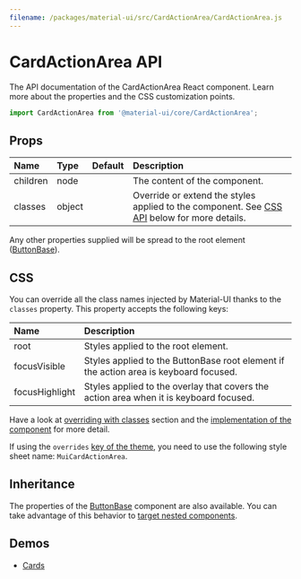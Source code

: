 ```yaml
---
filename: /packages/material-ui/src/CardActionArea/CardActionArea.js
---
```


<!--- This documentation is automatically generated, do not try to edit it. -->

# CardActionArea API

<p class="description">The API documentation of the CardActionArea React component. Learn more about the properties and the CSS customization points.</p>

```js
import CardActionArea from '@material-ui/core/CardActionArea';
```



## Props

| Name | Type | Default | Description |
|:-----|:-----|:--------|:------------|
| <span class="prop-name">children</span> | <span class="prop-type">node</span> |   | The content of the component. |
| <span class="prop-name">classes</span> | <span class="prop-type">object</span> |   | Override or extend the styles applied to the component. See [CSS API](#css-api) below for more details. |

Any other properties supplied will be spread to the root element ([ButtonBase](/api/button-base/)).

## CSS

You can override all the class names injected by Material-UI thanks to the `classes` property.
This property accepts the following keys:


| Name | Description |
|:-----|:------------|
| <span class="prop-name">root</span> | Styles applied to the root element.
| <span class="prop-name">focusVisible</span> | Styles applied to the ButtonBase root element if the action area is keyboard focused.
| <span class="prop-name">focusHighlight</span> | Styles applied to the overlay that covers the action area when it is keyboard focused.

Have a look at [overriding with classes](/customization/overrides/#overriding-with-classes) section
and the [implementation of the component](https://github.com/mui-org/material-ui/blob/v3.x/packages/material-ui/src/CardActionArea/CardActionArea.js)
for more detail.

If using the `overrides` [key of the theme](/customization/themes/#css),
you need to use the following style sheet name: `MuiCardActionArea`.

## Inheritance

The properties of the [ButtonBase](/api/button-base/) component are also available.
You can take advantage of this behavior to [target nested components](/guides/api/#spread).

## Demos

- [Cards](/demos/cards/)

